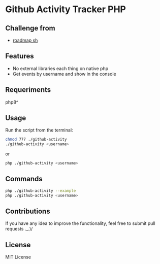 # Github Activity Tracker PHP


## Challenge from
- [roadmap sh](https://roadmap.sh/projects/github-user-activity)

## Features
- No external libraries each thing on native php
- Get events by username and show in the console

## Requeriments
php8^

## Usage
Run the script from the terminal:
```sh
chmod 777 ./github-activity
./github-activity <username>
```
or
```sh
php ./github-activity <username>
```

## Commands
```sh
php ./github-activity --example
php ./github-activity <username>
```

## Contributions
If you have any idea to improve the functionality, feel free to submit pull requests ._.)/

## License
MIT License
